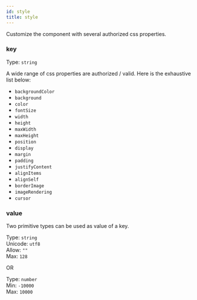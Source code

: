 ```yaml
---
id: style
title: style
---
```


Customize the component with several authorized css properties.

### key

Type: `string`<br/>

A wide range of css properties are authorized / valid. Here is the exhaustive list below:

-   `backgroundColor`
-   `background`
-   `color`
-   `fontSize`
-   `width`
-   `height`
-   `maxWidth`
-   `maxHeight`
-   `position`
-   `display`
-   `margin`
-   `padding`
-   `justifyContent`
-   `alignItems`
-   `alignSelf`
-   `borderImage`
-   `imageRendering`
-   `cursor`

### value

Two primitive types can be used as value of a key.

Type: `string`<br/>
Unicode: `utf8`<br/>
Allow: `""`<br/>
Max: `128`

OR

Type: `number`<br/>
Min: `-10000`<br/>
Max: `10000`
